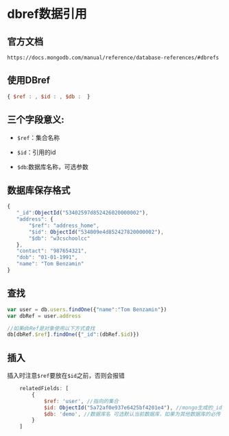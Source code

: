 # dbref数据引用

## 官方文档

```
https://docs.mongodb.com/manual/reference/database-references/#dbrefs
```

## 使用DBref

```javascript
{ $ref : , $id : , $db :  }
```

## 三个字段意义:

* ```$ref```：集合名称

* ```$id```：引用的id

* ```$db```:数据库名称，可选参数

## 数据库保存格式
```javascript
{
   "_id":ObjectId("53402597d852426020000002"),
   "address": {
       "$ref": "address_home",
       "$id": ObjectId("534009e4d852427820000002"),
       "$db": "w3cschoolcc"
   },
   "contact": "987654321",
   "dob": "01-01-1991",
   "name": "Tom Benzamin"
}
```

## 查找

```javascript
var user = db.users.findOne({"name":"Tom Benzamin"})
var dbRef = user.address

//如果dbRef是对象使用以下方式查找
db[dbRef.$ref].findOne({"_id":(dbRef.$id)})
```

## 插入

插入时注意```$ref```要放在```$id```之前，否则会报错

```javascript
    relatedFields: [
        {
            $ref: 'user', //指向的集合
            $id: ObjectId("5a72af0e937e6425bf4201e4"), //mongo生成的_id
            $db: 'demo', //数据库名 可选默认当前数据库，如果为其他数据库的必传
        }
    ]
```